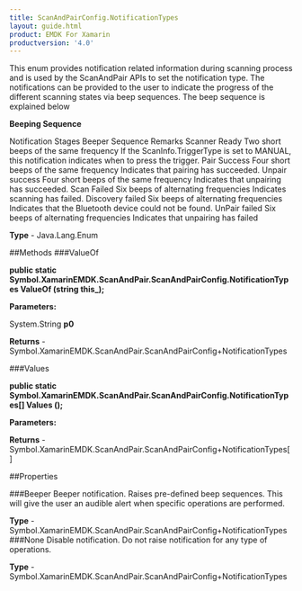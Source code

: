 ```yaml
---
title: ScanAndPairConfig.NotificationTypes
layout: guide.html
product: EMDK For Xamarin 
productversion: '4.0' 
---
```

This enum provides notification related information during scanning process and is used by the ScanAndPair APIs to set the notification type. The notifications can be provided to the user to indicate the progress of the different scanning states via beep sequences.  The beep sequence is explained below 

**Beeping Sequence**

Notification Stages Beeper Sequence Remarks Scanner Ready Two short beeps of the same frequency If the ScanInfo.TriggerType is set to MANUAL, this notification 
indicates when to press the trigger. Pair Success Four short beeps of the same frequency Indicates that pairing has succeeded. Unpair success Four short beeps of the same frequency Indicates that unpairing has succeeded. Scan Failed Six beeps of alternating frequencies Indicates scanning has failed. Discovery failed Six beeps of alternating frequencies Indicates that the Bluetooth device could not be found. UnPair failed Six beeps of alternating frequencies Indicates that unpairing has failed

**Type** - Java.Lang.Enum

##Methods
###ValueOf

**public static Symbol.XamarinEMDK.ScanAndPair.ScanAndPairConfig.NotificationTypes ValueOf (string this_);**


        

**Parameters:**

System.String **p0** 

**Returns** - Symbol.XamarinEMDK.ScanAndPair.ScanAndPairConfig+NotificationTypes

###Values

**public static Symbol.XamarinEMDK.ScanAndPair.ScanAndPairConfig.NotificationTypes[] Values ();**


        

**Parameters:**

**Returns** - Symbol.XamarinEMDK.ScanAndPair.ScanAndPairConfig+NotificationTypes[]

##Properties

###Beeper
Beeper notification. Raises pre-defined beep sequences. This will give the user an audible alert when specific operations are performed.

**Type** - Symbol.XamarinEMDK.ScanAndPair.ScanAndPairConfig+NotificationTypes
###None
Disable notification. Do not raise notification for any type of operations.

**Type** - Symbol.XamarinEMDK.ScanAndPair.ScanAndPairConfig+NotificationTypes

